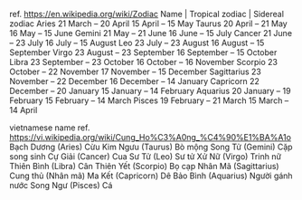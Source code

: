 ref. https://en.wikipedia.org/wiki/Zodiac
Name        | Tropical zodiac                   | Sidereal zodiac
Aries	    21 March     – 20 April	            15 April     – 15 May
Taurus	    20 April     – 21 May	            16 May       – 15 June
Gemini	    21 May       – 21 June	            16 June      – 15 July
Cancer	    21 June      – 23 July	            16 July      – 15 August
Leo	        23 July      – 23 August	        16 August    – 15 September
Virgo	    23 August    – 23 September	        16 September – 15 October
Libra	    23 September – 23 October	        16 October   – 16 November
Scorpio	    23 October   – 22 November	        17 November  – 15 December
Sagittarius	23 November  – 22 December	        16 December  – 14 January
Capricorn	22 December  – 20 January	        15 January   – 14 February
Aquarius	20 January   – 19 February	        15 February  – 14 March
Pisces	    19 February  – 21 March	            15 March     – 14 April

vietnamese name ref. https://vi.wikipedia.org/wiki/Cung_Ho%C3%A0ng_%C4%90%E1%BA%A1o
Bạch Dương  (Aries)         Cừu
Kim Ngưu    (Taurus)        Bò mộng
Song Tử     (Gemini)        Cặp song sinh
Cự Giải     (Cancer)        Cua
Sư Tử       (Leo)           Sư tử
Xử Nữ       (Virgo)         Trinh nữ
Thiên Bình  (Libra)         Cân
Thiên Yết   (Scorpio)       Bọ cạp
Nhân Mã     (Sagittarius)   Cung thủ (Nhân mã)
Ma Kết      (Capricorn)     Dê
Bảo Bình    (Aquarius)      Người gánh nước
Song Ngư    (Pisces)        Cá

